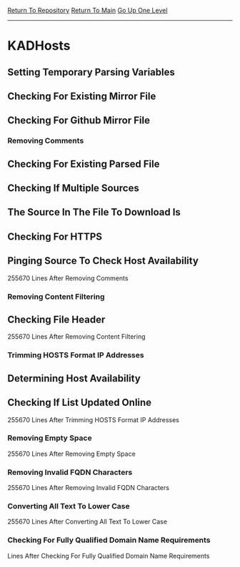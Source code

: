 [Return To Repository](https://github.com/DigitalWarrior/piholeparser/)
[Return To Main](https://github.com/DigitalWarrior/piholeparser/blob/master/RecentRunLogs/Mainlog.md)
[Go Up One Level](https://github.com/DigitalWarrior/piholeparser/blob/master/RecentRunLogs/TopLevelScripts/30-Processing-External-Blacklists.md)
____________________________________
# KADHosts
## Setting Temporary Parsing Variables
## Checking For Existing Mirror File
## Checking For Github Mirror File
### Removing Comments
## Checking For Existing Parsed File
## Checking If Multiple Sources
## The Source In The File To Download Is
## Checking For HTTPS
## Pinging Source To Check Host Availability
255670 Lines After Removing Comments
### Removing Content Filtering
## Checking File Header
255670 Lines After Removing Content Filtering
### Trimming HOSTS Format IP Addresses
## Determining Host Availability
## Checking If List Updated Online
255670 Lines After Trimming HOSTS Format IP Addresses
### Removing Empty Space
255670 Lines After Removing Empty Space
### Removing Invalid FQDN Characters
255670 Lines After Removing Invalid FQDN Characters
### Converting All Text To Lower Case
255670 Lines After Converting All Text To Lower Case
### Checking For Fully Qualified Domain Name Requirements
 Lines After Checking For Fully Qualified Domain Name Requirements
